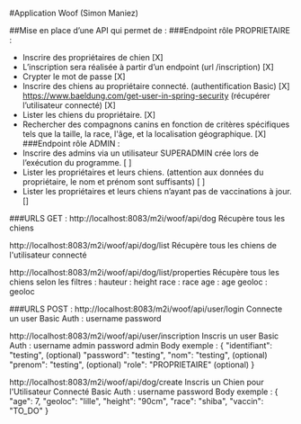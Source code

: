 #Application Woof (Simon Maniez)

##Mise en place d’une API qui permet de :
###Endpoint rôle PROPRIETAIRE : 
- Inscrire des propriétaires de chien [X]
- L’inscription sera réalisée à partir d’un endpoint (url /inscription) [X]
- Crypter le mot de passe [X]
- Inscrire des chiens au propriétaire connecté. (authentification Basic) [X]
https://www.baeldung.com/get-user-in-spring-security (récupérer l’utilisateur connecté) [X]
- Lister les chiens du propriétaire. [X]
- Rechercher des compagnons canins en fonction de critères spécifiques tels que la taille, la race, l'âge, et la localisation géographique.​ [X]
###Endpoint rôle ADMIN : 
- Inscrire des admins via un utilisateur SUPERADMIN crée lors de l’exécution du programme. [ ]
- Lister les propriétaires et leurs chiens. (attention aux données du propriétaire, le nom et prénom sont suffisants) [ ]
- Lister les propriétaires et leurs chiens n’ayant pas de vaccinations à jour. []

###URLS GET :
http://localhost:8083/m2i/woof/api/dog
Récupère tous les chiens

http://localhost:8083/m2i/woof/api/dog/list
Récupère tous les chiens de l'utilisateur connecté

http://localhost:8083/m2i/woof/api/dog/list/properties
Récupère tous les chiens selon les filtres :
hauteur : height
race : race
age : age
geoloc : geoloc

###URLS POST :
http://localhost:8083/m2i/woof/api/user/login
Connecte un user
Basic Auth :
username
password

http://localhost:8083/m2i/woof/api/user/inscription
Inscris un user
Basic Auth :
username admin
password admin
Body exemple :
{
    "identifiant": "testing", (optional)
    "password": "testing",
    "nom": "testing", (optional)
    "prenom": "testing", (optional)
    "role": "PROPRIETAIRE" (optional)
}

http://localhost:8083/m2i/woof/api/dog/create
Inscris un Chien pour l'Utilisateur Connecté
Basic Auth :
username
password
Body exemple :
{
    "age": 7,
    "geoloc": "lille",
    "height": "90cm",
    "race": "shiba",
    "vaccin": "TO_DO"
}